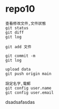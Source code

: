 # repo10

`查看修改文件,文件狀態`<br>
`git status`<br>
`git diff`<br>
`git log`

`git add 文件`

`git commit -m`<br>
`git log`

`upload data`<br>
`git push origin main`

`設定名字,電郵`<br>
`git config user.name`<br>
`git config user.email`

dsadsafasdas
